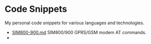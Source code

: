 # Code Snippets
My personal code snippets for various languages ​​and technologies.

- [SIM800-900.md](SIM800-900.md) SIM800/900 GPRS/GSM modem AT commands.
- 
